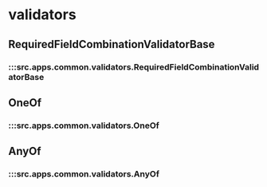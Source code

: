 # validators

## RequiredFieldCombinationValidatorBase

### :::src.apps.common.validators.RequiredFieldCombinationValidatorBase

## OneOf

### :::src.apps.common.validators.OneOf

## AnyOf

### :::src.apps.common.validators.AnyOf


